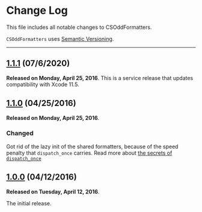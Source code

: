 # Change Log

This file includes all notable changes to CSOddFormatters.

`CSOddFormatters` uses [Semantic Versioning](http://semver.org/).

---

## [1.1.1](https://github.com/thecatalinstan/CSOddFormatters/releases/tag/1.1.1) (07/6/2020)  

**Released on Monday, April 25, 2016**. This is a service release that updates compatibility with Xcode 11.5.

## [1.1.0](https://github.com/thecatalinstan/CSOddFormatters/releases/tag/1.1.0) (04/25/2016)

**Released on Monday, April 25, 2016**.

### Changed
Got rid of the lazy init of the shared formatters, because of the speed penalty that `dispatch_once` carries. Read more about [the secrets of `dispatch_once`](https://www.mikeash.com/pyblog/friday-qa-2014-06-06-secrets-of-dispatch_once.html) 

## [1.0.0](https://github.com/thecatalinstan/CSOddFormatters/releases/tag/1.0.0) (04/12/2016)

**Released on Tuesday, April 12, 2016**.

The initial release.
